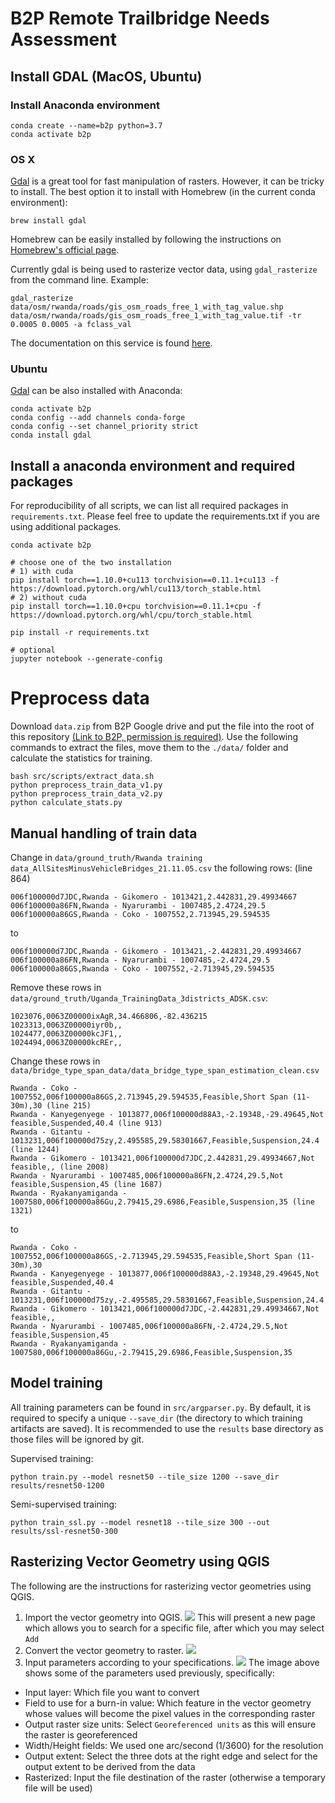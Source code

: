 # B2P Remote Trailbridge Needs Assessment

## Install GDAL (MacOS, Ubuntu)

### Install Anaconda environment

```
conda create --name=b2p python=3.7
conda activate b2p
```

### OS X

[Gdal](https://gdal.org/) is a great tool for fast manipulation of rasters. However, it can be tricky to install. The best option it to install with Homebrew (in the current conda environment):

```
brew install gdal
```

Homebrew can be easily installed by following the instructions on [Homebrew's official page](https://brew.sh/).

Currently gdal is being used to rasterize vector data, using `gdal_rasterize` from the command line. Example:
```
gdal_rasterize data/osm/rwanda/roads/gis_osm_roads_free_1_with_tag_value.shp data/osm/rwanda/roads/gis_osm_roads_free_1_with_tag_value.tif -tr 0.0005 0.0005 -a fclass_val
```
The documentation on this service is found [here](https://gdal.org/programs/gdal_rasterize.html).

### Ubuntu

[Gdal](https://gdal.org/) can be also installed with Anaconda:

```
conda activate b2p
conda config --add channels conda-forge
conda config --set channel_priority strict
conda install gdal
```

## Install a anaconda environment and required packages
For reproducibility of all scripts, we can list all required packages in `requirements.txt`.
Please feel free to update the requirements.txt if you are using additional packages.

```
conda activate b2p

# choose one of the two installation
# 1) with cuda
pip install torch==1.10.0+cu113 torchvision==0.11.1+cu113 -f https://download.pytorch.org/whl/cu113/torch_stable.html
# 2) without cuda
pip install torch==1.10.0+cpu torchvision==0.11.1+cpu -f https://download.pytorch.org/whl/cpu/torch_stable.html

pip install -r requirements.txt

# optional
jupyter notebook --generate-config
```

# Preprocess data

Download `data.zip` from B2P Google drive and put the file into the root of this repository [(Link to B2P, permission is required)](https://drive.google.com/drive/folders/1sbJ8xUDyGOtcmO25q7ZQwPw3uxa3wHkF?usp=sharing).
Use the following commands to extract the files, move them to the `./data/` folder and calculate the statistics for training.

```
bash src/scripts/extract_data.sh
python preprocess_train_data_v1.py
python preprocess_train_data_v2.py
python calculate_stats.py
```

## Manual handling of train data

Change in `data/ground_truth/Rwanda training data_AllSitesMinusVehicleBridges_21.11.05.csv` the following rows:
(line 864)
```
006f100000d7JDC,Rwanda - Gikomero - 1013421,2.442831,29.49934667
006f100000a86FN,Rwanda - Nyarurambi - 1007485,2.4724,29.5
006f100000a86GS,Rwanda - Coko - 1007552,2.713945,29.594535
```

to

```
006f100000d7JDC,Rwanda - Gikomero - 1013421,-2.442831,29.49934667
006f100000a86FN,Rwanda - Nyarurambi - 1007485,-2.4724,29.5
006f100000a86GS,Rwanda - Coko - 1007552,-2.713945,29.594535
```

Remove these rows in `data/ground_truth/Uganda_TrainingData_3districts_ADSK.csv`:

```
1023076,0063Z00000ixAgR,34.466806,-82.436215
1023313,0063Z00000iyr0b,,
1024477,0063Z00000kcJF1,,
1024494,0063Z00000kcREr,,
```

Change these rows in `data/bridge_type_span_data/data_bridge_type_span_estimation_clean.csv`
```
Rwanda - Coko - 1007552,006f100000a86GS,2.713945,29.594535,Feasible,Short Span (11-30m),30 (line 215)
Rwanda - Kanyegenyege - 1013877,006f100000d88A3,-2.19348,-29.49645,Not feasible,Suspended,40.4 (line 913)
Rwanda - Gitantu - 1013231,006f100000d75zy,2.495585,29.58301667,Feasible,Suspension,24.4 (line 1244)
Rwanda - Gikomero - 1013421,006f100000d7JDC,2.442831,29.49934667,Not feasible,, (line 2008)
Rwanda - Nyarurambi - 1007485,006f100000a86FN,2.4724,29.5,Not feasible,Suspension,45 (line 1687)
Rwanda - Ryakanyamiganda - 1007580,006f100000a86Gu,2.79415,29.6986,Feasible,Suspension,35 (line 1321)
```

to
```
Rwanda - Coko - 1007552,006f100000a86GS,-2.713945,29.594535,Feasible,Short Span (11-30m),30
Rwanda - Kanyegenyege - 1013877,006f100000d88A3,-2.19348,29.49645,Not feasible,Suspended,40.4
Rwanda - Gitantu - 1013231,006f100000d75zy,-2.495585,29.58301667,Feasible,Suspension,24.4
Rwanda - Gikomero - 1013421,006f100000d7JDC,-2.442831,29.49934667,Not feasible,,
Rwanda - Nyarurambi - 1007485,006f100000a86FN,-2.4724,29.5,Not feasible,Suspension,45
Rwanda - Ryakanyamiganda - 1007580,006f100000a86Gu,-2.79415,29.6986,Feasible,Suspension,35
```

## Model training
All training parameters can be found in `src/argparser.py`. By default, it is required to specify a unique `--save_dir` 
(the directory to which training artifacts are saved). It is recommended to use the `results` base directory as those files will be ignored by git.

Supervised training:

```
python train.py --model resnet50 --tile_size 1200 --save_dir results/resnet50-1200
```

Semi-supervised training:

```
python train_ssl.py --model resnet18 --tile_size 300 --out results/ssl-resnet50-300
```

## Rasterizing Vector Geometry using QGIS

The following are the instructions for rasterizing vector geometries using QGIS. 

1. Import the vector geometry into QGIS.
![](docs_imgs/AddVectorLayer.png)
This will present a new page which allows you to search for a specific file, after which you may select `Add`
2. Convert the vector geometry to raster.
![](docs_imgs/Rasterization.png)
3. Input parameters according to your specifications.
![](docs_imgs/RasterizationParameters.png)
The image above shows some of the parameters used previously, specifically:
- Input layer: Which file you want to convert
- Field to use for a burn-in value: Which feature in the vector geometry whose values will become the pixel values in the corresponding raster
- Output raster size units: Select `Georeferenced units` as this will ensure the raster is georeferenced
- Width/Height fields: We used one arc/second (1/3600) for the resolution
- Output extent: Select the three dots at the right edge and select for the output extent to be derived from the data
- Rasterized: Input the file destination of the raster (otherwise a temporary file will be used)